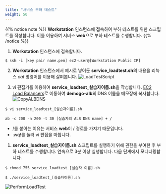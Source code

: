 ```yaml
---
title: "서비스 부하 테스트"
weight: 50
---
```


{{% notice note %}}
**Workstation** 인스턴스에 접속하여 부하 테스트를 위한 스크립트를 작성합니다. 이를 이용하여 서비스 **web**으로 부하 테스트를 수행합니다. 
{{% /notice %}}

1. **Workstation** 인스턴스에 접속합니다.
~~~
$ ssh -i [key pair name.pem] ec2-user@[Workstation Public IP]
~~~

2. **Workstation** 인스턴스에서 예시로 넣어둔 **service_loadtest.sh**의 내용을 리눅스 *cat* 명령어를 이용해 살펴봅니다.
![LoadTestScript](/images/autoscale/service_load_test_script.png)


3. vi 편집기를 이용하여 **service_loadtest_실습자이름.sh**을 작성합니다. [EC2 Load Balancers](https://ap-northeast-2.console.aws.amazon.com/ec2/v2/home?region=ap-northeast-2#LoadBalancers:sort=loadBalancerName)로 이동하여 **demogo-alb**의 DNS 이름을 메모장에 복사합니다. 
![CopyALBDNS](/images/autoscale/copy_alb_dns.png)

~~~
$ vi service_loadtest_[실습자이름].sh
~~~

~~~
ab -c 200 -n 200 -t 30 [실습자의 ALB DNS name] + / 
~~~

* /를 붙이는 이유는 서비스 **web**이 / 경로를 가지기 때문입니다.
* :wq!를 눌러 vi 편집을 마칩니다.

1. **service_loadtest_실습자이름.sh** 스크립트를 실행하기 위해 권한을 부여한 후 부하 테스트를 수행합니다. 연속으로 3분 이상 실행합니다. 다음 단계에서 모니터링합니다. 

~~~
$ chmod 755 service_loadtest_[실습자 이름].sh
~~~

~~~
$ ./service_loadtest_[실습자이름].sh
~~~
![PerformLoadTest](/images/autoscale/perform_service_load_test.png)